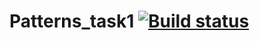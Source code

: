 # Patterns_task1 [![Build status](https://ci.appveyor.com/api/projects/status/l749v8eh6bq8h1en/branch/main?svg=true)](https://ci.appveyor.com/project/Toybear1986/patterns-task1/branch/main)


